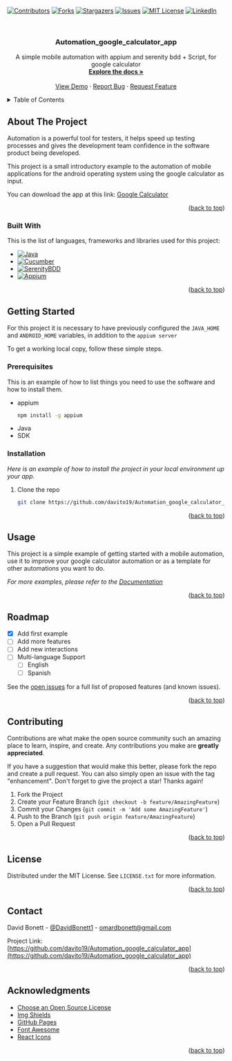 <a name="readme-top"></a>


[![Contributors][contributors-shield]][contributors-url]
[![Forks][forks-shield]][forks-url]
[![Stargazers][stars-shield]][stars-url]
[![Issues][issues-shield]][issues-url]
[![MIT License][license-shield]][license-url]
[![LinkedIn][linkedin-shield]][linkedin-url]



<!-- PROJECT LOGO -->
<br />
<div align="center">
 
  <h3 align="center">Automation_google_calculator_app</h3>

  <p align="center">
    A simple mobile automation with appium and serenity bdd + Script, for google calculator
    <br />
    <a href="https://github.com/davito19/Automation_google_calculator_app"><strong>Explore the docs »</strong></a>
    <br />
    <br />
    <a href="https://github.com/davito19/Automation_google_calculator_app">View Demo</a>
    ·
    <a href="https://github.com/davito19/Automation_google_calculator_app/issues">Report Bug</a>
    ·
    <a href="https://github.com/davito19/Automation_google_calculator_app/issues">Request Feature</a>
  </p>
</div>



<!-- TABLE OF CONTENTS -->
<details>
  <summary>Table of Contents</summary>
  <ol>
    <li>
      <a href="#about-the-project">About The Project</a>
      <ul>
        <li><a href="#built-with">Built With</a></li>
      </ul>
    </li>
    <li>
      <a href="#getting-started">Getting Started</a>
      <ul>
        <li><a href="#prerequisites">Prerequisites</a></li>
        <li><a href="#installation">Installation</a></li>
      </ul>
    </li>
    <li><a href="#usage">Usage</a></li>
    <li><a href="#roadmap">Roadmap</a></li>
    <li><a href="#contributing">Contributing</a></li>
    <li><a href="#license">License</a></li>
    <li><a href="#contact">Contact</a></li>
    <li><a href="#acknowledgments">Acknowledgments</a></li>
  </ol>
</details>



<!-- ABOUT THE PROJECT -->
## About The Project

Automation is a powerful tool for testers, it helps speed up testing processes and gives the development team confidence in the software product being developed.

This project is a small introductory example to the automation of mobile applications for the android operating system using the google calculator as input.

You can download the app at this link: <a href="https://play.google.com/store/apps/details?id=com.google.android.calculator&hl=en_US&gl=US">Google Calculator</a>

<p align="right">(<a href="#readme-top">back to top</a>)</p>



### Built With

This is the list of languages, frameworks and libraries used for this project:

* [![Java][Java.io]][Java-url]
* [![Cucumber][Cucumber.io]][Cucumber-url]
* [![SerenityBDD][Serenity-BDD]][Serenity-BDD-url]
* [![Appium][Appium.io]][Appium-url]


<p align="right">(<a href="#readme-top">back to top</a>)</p>

<!-- GETTING STARTED -->
## Getting Started

For this project it is necessary to have previously configured the  `JAVA_HOME` and `ANDROID_HOME` variables, in addition to the `appium server`

To get a working local copy, follow these simple steps.

### Prerequisites

This is an example of how to list things you need to use the software and how to install them.
* appium
  ```sh
  npm install -g appium
  ```
* Java
* SDK 

### Installation

_Here is an example of how to install the project in your local environment up your app._

1. Clone the repo
   ```sh
   git clone https://github.com/davito19/Automation_google_calculator_app
   ```

<p align="right">(<a href="#readme-top">back to top</a>)</p>



<!-- USAGE EXAMPLES -->
## Usage

This project is a simple example of getting started with a mobile automation, use it to improve your google calculator automation or as a template for other automations you want to do.

_For more examples, please refer to the [Documentation](https://appium.io/docs/en/about-appium/intro/)_

<p align="right">(<a href="#readme-top">back to top</a>)</p>



<!-- ROADMAP -->
## Roadmap

- [x] Add first example
- [ ] Add more features
- [ ] Add new interactions
- [ ] Multi-language Support
    - [ ] English
    - [ ] Spanish

See the [open issues](https://github.com/davito19/Automation_google_calculator_app/issues) for a full list of proposed features (and known issues).

<p align="right">(<a href="#readme-top">back to top</a>)</p>



<!-- CONTRIBUTING -->
## Contributing

Contributions are what make the open source community such an amazing place to learn, inspire, and create. Any contributions you make are **greatly appreciated**.

If you have a suggestion that would make this better, please fork the repo and create a pull request. You can also simply open an issue with the tag "enhancement".
Don't forget to give the project a star! Thanks again!

1. Fork the Project
2. Create your Feature Branch (`git checkout -b feature/AmazingFeature`)
3. Commit your Changes (`git commit -m 'Add some AmazingFeature'`)
4. Push to the Branch (`git push origin feature/AmazingFeature`)
5. Open a Pull Request

<p align="right">(<a href="#readme-top">back to top</a>)</p>



<!-- LICENSE -->
## License

Distributed under the MIT License. See `LICENSE.txt` for more information.

<p align="right">(<a href="#readme-top">back to top</a>)</p>



<!-- CONTACT -->
## Contact

David Bonett - [@DavidBonett1](https://twitter.com/DavidBonett1) - omardbonett@gmail.com

Project Link: [https://github.com/davito19/Automation_google_calculator_app](https://github.com/davito19/Automation_google_calculator_app)

<p align="right">(<a href="#readme-top">back to top</a>)</p>



<!-- ACKNOWLEDGMENTS -->
## Acknowledgments


* [Choose an Open Source License](https://choosealicense.com)
* [Img Shields](https://shields.io)
* [GitHub Pages](https://pages.github.com)
* [Font Awesome](https://fontawesome.com)
* [React Icons](https://react-icons.github.io/react-icons/search)

<p align="right">(<a href="#readme-top">back to top</a>)</p>



<!-- MARKDOWN LINKS & IMAGES -->
<!-- https://www.markdownguide.org/basic-syntax/#reference-style-links -->
[contributors-shield]: https://img.shields.io/github/contributors/davito19/Automation_google_calculator_app.svg?style=for-the-badge
[contributors-url]: https://github.com/davito19/Automation_google_calculator_app/graphs/contributors
[forks-shield]: https://img.shields.io/github/forks/davito19/Automation_google_calculator_app.svg?style=for-the-badge
[forks-url]: https://github.com/davito19/Automation_google_calculator_app/network/members
[stars-shield]: https://img.shields.io/github/stars/davito19/Automation_google_calculator_app.svg?style=for-the-badge
[stars-url]: https://github.com/davito19/Automation_google_calculator_app/stargazers
[issues-shield]: https://img.shields.io/github/issues/davito19/Automation_google_calculator_app.svg?style=for-the-badge
[issues-url]: https://github.com/davito19/Automation_google_calculator_app/issues
[license-shield]: https://img.shields.io/github/license/davito19/Automation_google_calculator_app.svg?style=for-the-badge
[license-url]: https://github.com/davito19/Automation_google_calculator_app/blob/master/LICENSE.txt
[linkedin-shield]: https://img.shields.io/badge/-LinkedIn-black.svg?style=for-the-badge&logo=linkedin&colorB=555
[linkedin-url]: https://linkedin.com/in/davidbonett19
[google-calculator]: https://play.google.com/store/apps/details?id=com.google.android.calculator&hl=en_US&gl=US

[Java.io]: https://img.shields.io/badge/Java-DD0031?style=for-the-badge&logo=DiJava&logoColor=white
[Java-url]: https://www.java.com/
[Cucumber.io]: https://img.shields.io/badge/Cucumber-1dbb68?style=for-the-badge&logo=Cucumber&logoColor=white
[Cucumber-url]: https://cucumber.io/
[Serenity-BDD]: https://img.shields.io/badge/SerenityBDD-000000?style=for-the-badge&logo=Serenity&logoColor=white
[Serenity-BDD-url]: https://serenity-bdd.info/
[Appium.io]: https://img.shields.io/badge/Appium-563D7C?style=for-the-badge&logo=appium&logoColor=white
[Appium-url]: https://appium.io/



